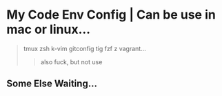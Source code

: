 # My Code Env Config | Can be use in mac or linux...

> tmux  zsh k-vim gitconfig tig fzf z vagrant...
>> also fuck, but not use

## Some Else Waiting...
